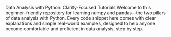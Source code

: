 Data Analysis with Python: Clarity-Focused Tutorials
Welcome to this beginner-friendly repository for learning numpy and pandas—the two pillars of data analysis with Python. Every code snippet here comes with clear explanations and simple real-world examples, designed to help anyone become comfortable and proficient in data analysis, step by step.

